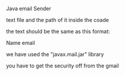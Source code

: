 Java email Sender 

text file and the path of it inside the coade

the text should be the same as this format:


Name	email



we have used the "javax.mail.jar" library

you have to get the security off from the gmail 

